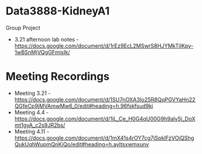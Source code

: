 # Data3888-KidneyA1
Group Project
* 3.21 afternoon lab notes - https://docs.google.com/document/d/1rEz9EcL2MSwrS8HJYMkTjIKpy-1wBSnMjVQgGFmisIk/

# Meeting Recordings
* Meeting 3.21 - https://docs.google.com/document/d/1SU7nOXA3Io25R8QqPGVYaHn22QGfeCp9jMVAmwMw6_0/edit#heading=h.96fskfsud9ki
* Meeting 4.4 - https://docs.google.com/document/d/1iL_Ce_H0G4qU00G9h9aIv5j_DoXmt1gyA_c2s9JR2bs/
* Meeting 4.11 - https://docs.google.com/document/d/1mX41s4rOY7cg7jSpklFzVOiQShgQukUqhWupmQnKiQo/edit#heading=h.ayltsxwmxunv
